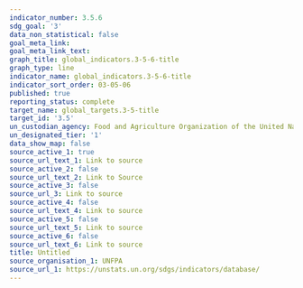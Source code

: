 ```yaml
---
indicator_number: 3.5.6
sdg_goal: '3'
data_non_statistical: false
goal_meta_link: 
goal_meta_link_text: 
graph_title: global_indicators.3-5-6-title
graph_type: line
indicator_name: global_indicators.3-5-6-title
indicator_sort_order: 03-05-06
published: true
reporting_status: complete
target_name: global_targets.3-5-title
target_id: '3.5'
un_custodian_agency: Food and Agriculture Organization of the United Nations (FAO)
un_designated_tier: '1'
data_show_map: false
source_active_1: true
source_url_text_1: Link to source
source_active_2: false
source_url_text_2: Link to Source
source_active_3: false
source_url_3: Link to source
source_active_4: false
source_url_text_4: Link to source
source_active_5: false
source_url_text_5: Link to source
source_active_6: false
source_url_text_6: Link to source
title: Untitled
source_organisation_1: UNFPA
source_url_1: https://unstats.un.org/sdgs/indicators/database/
---
```

